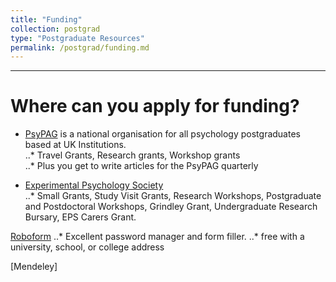```yaml
---
title: "Funding"
collection: postgrad
type: "Postgraduate Resources"
permalink: /postgrad/funding.md
---
```


---
# Where can you apply for funding?
* [PsyPAG](http://www.psypag.co.uk/) is a national organisation for all psychology postgraduates based at UK Institutions.  
..* Travel Grants, Research grants, Workshop grants  
..* Plus you get to write articles for the PsyPAG quarterly  


* [Experimental Psychology Society](https://eps.ac.uk/)  
..* Small Grants, Study Visit Grants, Research Workshops, Postgraduate and Postdoctoral Workshops, Grindley Grant, Undergraduate Research Bursary, EPS Carers Grant.  

[Roboform](https://www.roboform.com/promotions/college)
..* Excellent password manager and form filler.
..* free with a university, school, or college address

[Mendeley]

